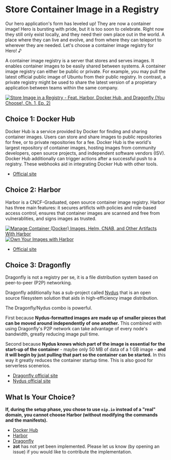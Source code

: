 # Store Container Image in a Registry

Our hero application's form has leveled up! They are now a container image! Hero is bursting with pride, but it is too soon to celebrate. Right now they still only exist locally, and they need their own place out in the world. A place where they can live and evolve, and from where they can teleport to wherever they are needed. Let's choose a container image registry for Hero! ♪  

A container image registry is a server that stores and serves images. It enables container images to be easily shared between systems. A container image registry can either be public or private. For example, you may pull the latest official public image of Ubuntu from their public registry. In contrast, a private registry might be used to share the latest version of a propietary application between teams within the same company.

[![Store Image in a Registry - Feat. Harbor, Docker Hub, and Dragonfly (You Choose!, Ch. 1, Ep. 2)](https://img.youtube.com/vi/QP8xGYwevKo/0.jpg)](https://youtu.be/QP8xGYwevKo)

## Choice 1: Docker Hub

Docker Hub is a service provided by Docker for finding and sharing container images. Users can store and share images to public repositories for free, or to private repositories for a fee. Docker Hub is the world's largest repository of container images, hosting images from community developers, open source projects, and independent software vendors (ISV). Docker Hub additionally can trigger actions after a successful push to a registry. These webhooks aid in integrating Docker Hub with other tools.

* [Official site](https://hub.docker.com)

## Choice 2: Harbor

Harbor is a CNCF-Graduated, open source container image registry. Harbor has three main features: it secures artificts with policies and role-based access control, ensures that container images are scanned and free from vulnerablities, and signs images as trusted. 

[![Manage Container (Docker) Images, Helm, CNAB, and Other Artifacts With Harbor](https://img.youtube.com/vi/f931M4-my1k/0.jpg)](https://youtu.be/f931M4-my1k)
[![Own Your Images with Harbor](https://img.youtube.com/vi/mXwslv2VAbY/0.jpg)](https://youtu.be/mXwslv2VAbY)
* [Official site](https://goharbor.io)

## Choice 3: Dragonfly

Dragonfly is not a registry per se, it is a file distribution system based on peer-to-peer (P2P) networking. 

Dragonfly additionally has a sub-project called [Nydus](https://nydus.dev/) that is an open source filesystem solution that aids in high-efficiency image distribution.

The Dragonfly/Nydus combo is powerful. 

First because **Nydus-formatted images are made up of smaller pieces that can be moved around independently of one another.** This combined with using Dragonfly's P2P network can take advantage of every node's bandwidth, greatly reducing image pull time.

Second because **Nydus knows which part of the image is essential for the start-up of the container** - maybe only 50 MB of data of a 1 GB image - **and it will begin by just pulling that part so the container can be started.** In this way it greatly reduces the container startup time. This is also good for serverless scenerios.  

* [Dragonfly official site](https://d7y.io)
* [Nydus official site](https://nydus.dev/)

## What Is Your Choice?

**If, during the setup phase, you chose to use `nip.io` instead of a "real" domain, you cannot choose Harbor (without modifying the commands and the manifests).**

* [Docker Hub](docker-hub.md)
* [Harbor](harbor.md)
* [Dragonfly](dragonfly.md)
* **zot** has not yet been implemented. Please let us know (by opening an issue) if you would like to contribute the implementation.
